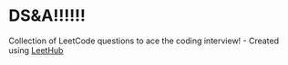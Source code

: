 # DS&A!!!!!!
Collection of LeetCode questions to ace the coding interview! - Created using [LeetHub](https://github.com/QasimWani/LeetHub)




